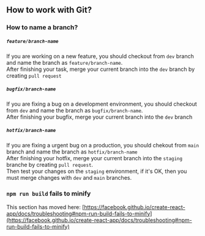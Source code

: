 ## How to work with Git?

### How to name a branch?

##### `feature/branch-name`

If you are working on a new feature, you should checkout from `dev` branch and name the branch as `feature/branch-name`.\
After finishing your task, merge your current branch into the `dev` branch by creating `pull request`

##### `bugfix/branch-name`

If you are fixing a bug on a development environment, you should checkout from `dev` and name the branch as `bugfix/branch-name`.\
After finishing your bugfix, merge your current branch into the `dev` branch

##### `hotfix/branch-name`

If you are fixing a urgent bug on a production, you should chekout from `main` branch and name the branch as `hotfix/branch-name`\
After finishing your hotfix, merge your current branch into the `staging` branche by creating `pull request`.\
Then test your changes on the `staging` environment, if it's OK, then you must merge changes with `dev` and `main` branches.


### `npm run build` fails to minify

This section has moved here: [https://facebook.github.io/create-react-app/docs/troubleshooting#npm-run-build-fails-to-minify](https://facebook.github.io/create-react-app/docs/troubleshooting#npm-run-build-fails-to-minify)
